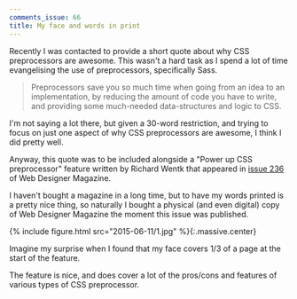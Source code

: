 ```yaml
---
comments_issue: 66
title: My face and words in print
---
```


Recently I was contacted to provide a short quote about why CSS preprocessors are awesome. This wasn't a hard task as I spend a lot of time evangelising the use of preprocessors, specifically Sass.

<!-- more -->

> Preprocessors save you so much time when going from an idea to an implementation, by reducing the amount of code you have to write, and providing some much-needed data-structures and logic to CSS.

I'm not saying a lot there, but given a 30-word restriction, and trying to focus on just one aspect of why CSS preprocessors are awesome, I think I did pretty well.

Anyway, this quote was to be included alongside a "Power up CSS preprocessor" feature written by Richard Wentk that appeared in [issue 236](https://www.imagineshop.co.uk/index.php/catalog/product/view/id/3614/s/web-designer-issue-236/) of Web Designer Magazine.

I haven't bought a magazine in a long time, but to have my words printed is a pretty nice thing, so naturally I bought a physical (and even digital) copy of Web Designer Magazine the moment this issue was published.

{% include figure.html src="2015-06-11/1.jpg" %}{:.massive.center}

Imagine my surprise when I found that my face covers 1/3 of a page at the start of the feature.

The feature is nice, and does cover a lot of the pros/cons and features of various types of CSS preprocessor.
